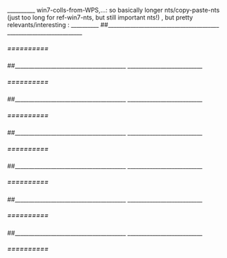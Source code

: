 __________ win7-colls-from-WPS,...: so basically longer nts/copy-paste-nts (just too long for ref-win7-nts, but still important nts!) , but pretty relevants/interesting : __________
##________________________________________  ___________________________


#####  ==========  
##________________________________________  ___________________________


#####  ==========  
##________________________________________  ___________________________


#####  ==========  
##________________________________________  ___________________________


#####  ==========  
##________________________________________  ___________________________


#####  ==========  
##________________________________________  ___________________________


#####  ==========  
##________________________________________  ___________________________


#####  ==========  
